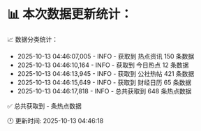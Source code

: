 📊 本次数据更新统计：
==========================

📈 数据分类统计：
- 2025-10-13 04:46:07,005 - INFO - 获取到 热点资讯 150 条数据
- 2025-10-13 04:46:10,164 - INFO - 获取到 今日热点 12 条数据
- 2025-10-13 04:46:13,945 - INFO - 获取到 公社热帖 421 条数据
- 2025-10-13 04:46:15,649 - INFO - 获取到 财经日历 65 条数据
- 2025-10-13 04:46:17,818 - INFO - 总共获取到 648 条热点数据

✅ 总共获取到 - 条热点数据

🕐 更新时间: 2025-10-13 04:46:18
